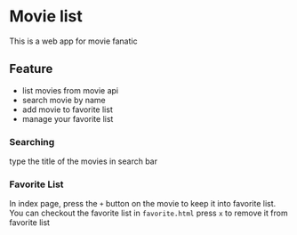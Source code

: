 # Movie list

This is a web app for movie fanatic

## Feature

- list movies from movie api
- search movie by name
- add movie to favorite list
- manage your favorite list

### Searching

type the title of the movies in search bar

### Favorite List

In index page, press the `+` button on the movie to keep it into favorite list.
You can checkout the favorite list in `favorite.html`
press `x` to remove it from favorite list
